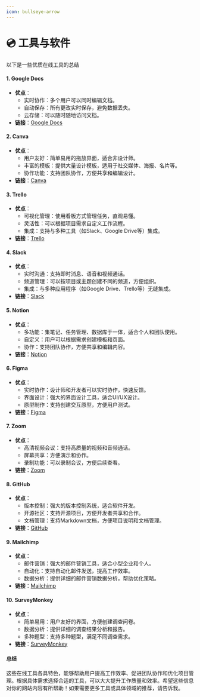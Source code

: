 ```yaml
---
icon: bullseye-arrow
---
```


# 💿 工具与软件

以下是一些优质在线工具的总结

#### 1. **Google Docs**

* **优点**：
  * 实时协作：多个用户可以同时编辑文档。
  * 自动保存：所有更改实时保存，避免数据丢失。
  * 云存储：可以随时随地访问文档。
* **链接**：[Google Docs](https://docs.google.com)

#### 2. **Canva**

* **优点**：
  * 用户友好：简单易用的拖放界面，适合非设计师。
  * 丰富的模板：提供大量设计模板，适用于社交媒体、海报、名片等。
  * 协作功能：支持团队协作，方便共享和编辑设计。
* **链接**：[Canva](https://www.canva.com)

#### 3. **Trello**

* **优点**：
  * 可视化管理：使用看板方式管理任务，直观易懂。
  * 灵活性：可以根据项目需求自定义工作流程。
  * 集成：支持与多种工具（如Slack、Google Drive等）集成。
* **链接**：[Trello](https://trello.com)

#### 4. **Slack**

* **优点**：
  * 实时沟通：支持即时消息、语音和视频通话。
  * 频道管理：可以按项目或主题创建不同的频道，方便组织。
  * 集成：与多种应用程序（如Google Drive、Trello等）无缝集成。
* **链接**：[Slack](https://slack.com)

#### 5. **Notion**

* **优点**：
  * 多功能：集笔记、任务管理、数据库于一体，适合个人和团队使用。
  * 自定义：用户可以根据需求创建模板和页面。
  * 协作：支持团队协作，方便共享和编辑内容。
* **链接**：[Notion](https://www.notion.so)

#### 6. **Figma**

* **优点**：
  * 实时协作：设计师和开发者可以实时协作，快速反馈。
  * 界面设计：强大的界面设计工具，适合UI/UX设计。
  * 原型制作：支持创建交互原型，方便用户测试。
* **链接**：[Figma](https://www.figma.com)

#### 7. **Zoom**

* **优点**：
  * 高清视频会议：支持高质量的视频和音频通话。
  * 屏幕共享：方便演示和协作。
  * 录制功能：可以录制会议，方便后续查看。
* **链接**：[Zoom](https://zoom.us)

#### 8. **GitHub**

* **优点**：
  * 版本控制：强大的版本控制系统，适合软件开发。
  * 开源社区：支持开源项目，方便开发者共享和合作。
  * 文档管理：支持Markdown文档，方便项目说明和文档管理。
* **链接**：[GitHub](https://github.com)

#### 9. **Mailchimp**

* **优点**：
  * 邮件营销：强大的邮件营销工具，适合小型企业和个人。
  * 自动化：支持自动化邮件发送，提高工作效率。
  * 数据分析：提供详细的邮件营销数据分析，帮助优化策略。
* **链接**：[Mailchimp](https://mailchimp.com)

#### 10. **SurveyMonkey**

* **优点**：
  * 简单易用：用户友好的界面，方便创建调查问卷。
  * 数据分析：提供详细的调查结果分析和报告。
  * 多种题型：支持多种题型，满足不同调查需求。
* **链接**：[SurveyMonkey](https://www.surveymonkey.com)

#### 总结

这些在线工具各具特色，能够帮助用户提高工作效率、促进团队协作和优化项目管理。根据具体需求选择合适的工具，可以大大提升工作质量和效率。希望这些信息对你的网站内容有所帮助！如果需要更多工具或具体领域的推荐，请告诉我。
